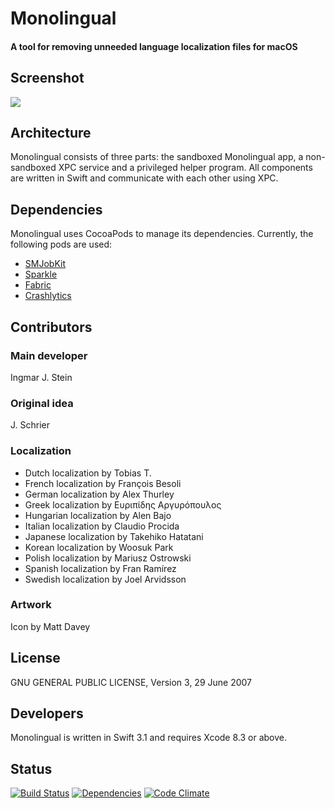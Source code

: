 Monolingual
===========

#### A tool for removing unneeded language localization files for macOS

## Screenshot

<img src="http://ingmarstein.github.io/Monolingual/images/Monolingual-1.6.7-en.png">

## Architecture

Monolingual consists of three parts: the sandboxed Monolingual app, a non-sandboxed XPC service and a privileged helper program.
All components are written in Swift and communicate with each other using XPC.

## Dependencies

Monolingual uses CocoaPods to manage its dependencies. Currently, the following pods are used:

- [SMJobKit](https://github.com/IngmarStein/SMJobKit)
- [Sparkle](https://github.com/sparkle-project/Sparkle)
- [Fabric](https://cocoapods.org/pods/Fabric)
- [Crashlytics](https://cocoapods.org/pods/Crashlytics)

## Contributors

### Main developer
Ingmar J. Stein

### Original idea
J. Schrier

### Localization

- Dutch localization by Tobias T.
- French localization by François Besoli
- German localization by Alex Thurley
- Greek localization by Ευριπίδης Αργυρόπουλος
- Hungarian localization by Alen Bajo
- Italian localization by Claudio Procida
- Japanese localization by Takehiko Hatatani
- Korean localization by Woosuk Park
- Polish localization by Mariusz Ostrowski
- Spanish localization by Fran Ramírez
- Swedish localization by Joel Arvidsson

### Artwork
Icon by Matt Davey

## License

GNU GENERAL PUBLIC LICENSE, Version 3, 29 June 2007

## Developers

Monolingual is written in Swift 3.1 and requires Xcode 8.3 or above.

## Status

[![Build Status](https://img.shields.io/travis/IngmarStein/Monolingual.svg)](https://travis-ci.org/IngmarStein/Monolingual)
[![Dependencies](https://img.shields.io/gemnasium/IngmarStein/Monolingual.svg)](https://gemnasium.com/IngmarStein/Monolingual)
[![Code Climate](https://img.shields.io/codeclimate/github/IngmarStein/Monolingual.svg)](https://codeclimate.com/github/IngmarStein/Monolingual)
